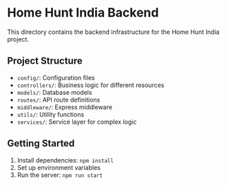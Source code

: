 
# Home Hunt India Backend

This directory contains the backend infrastructure for the Home Hunt India project.

## Project Structure
- `config/`: Configuration files
- `controllers/`: Business logic for different resources
- `models/`: Database models
- `routes/`: API route definitions
- `middleware/`: Express middleware
- `utils/`: Utility functions
- `services/`: Service layer for complex logic

## Getting Started
1. Install dependencies: `npm install`
2. Set up environment variables
3. Run the server: `npm run start`
